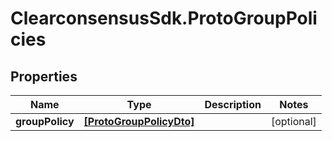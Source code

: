 # ClearconsensusSdk.ProtoGroupPolicies

## Properties

Name | Type | Description | Notes
------------ | ------------- | ------------- | -------------
**groupPolicy** | [**[ProtoGroupPolicyDto]**](ProtoGroupPolicyDto.md) |  | [optional] 



